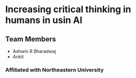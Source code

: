 # Increasing critical thinking in humans in usin AI


## Team Members
* Ashwin R Bharadwaj
* Ankit 


### Affiliated with Northeastern University 